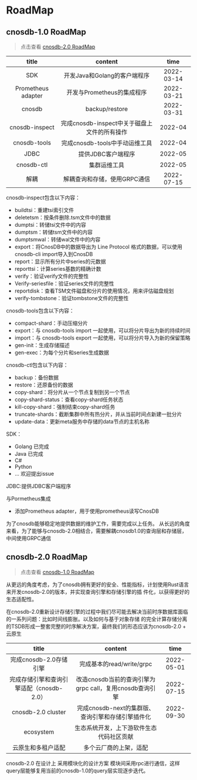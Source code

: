 # RoadMap

## cnosdb-1.0 RoadMap
> 点击查看 [cnosdb-2.0 RoadMap](#cnosdb-20-roadmap)

|       title        |            content            |    time    |
|:------------------:|:-----------------------------:|:----------:|
|        SDK         |      开发Java和Golang的客户端程序      | 2022-03-14  |
| Prometheus adapter |      开发与Prometheus的集成程序        | 2022-03-21  |
|     cnosdb         |          backup/restore             | 2022-03-31  |
|   cnosdb-inspect   | 完成cnosdb-inspect中关于磁盘上文件的所有操作 | 2022-04 |
|    cnosdb-tools    |     完成cnosdb-tools中手动运维工具     | 2022-04   |
|      JDBC          |         提供JDBC客户端程序            |  2022-05     |
|     cnosdb-ctl     |            集群运维工具             |    2022-05   |
|         解耦        |       解耦查询和存储，使用GRPC通信        | 2022-07-15 |

cnosdb-inspect包含以下内容：
- buildtsi：重建tsi索引文件
- deletetsm：按条件删除.tsm文件中的数据
- dumptsi：转储tsi文件中的内容
- dumptsm：转储tsm文件中的内容
- dumptsmwal：转储wal文件中的内容
- export：将CnosDB中的数据导出为 Line Protocol 格式的数据，可以使用cnosdb-cli import导入到CnosDB
- report：显示所有分片中series的元数据
- reporttsi：计算series基数的精确计数
- verify：验证verify文件的完整性
- Verify-seriesfile：验证series文件的完整性
- reportdisk：查看TSM文件磁盘和分片的使用情况，用来评估磁盘规划
- verify-tombstone：验证tombstone文件的完整性

cnosdb-tools包含以下内容：
- compact-shard：手动压缩分片
- export：与 cnosdb-tools import 一起使用，可以将分片导出为新的持续时间
- import：与 cnosdb-tools export 一起使用，可以将分片导入为新的保留策略
- gen-init：生成存储描述
- gen-exec：为每个分片和series生成数据

cnosdb-ctl包含以下内容：
- backup：备份数据
- restore：还原备份的数据
- copy-shard：将分片从一个节点复制到另一个节点
- copy-shard-status：查看copy-shard任务状态
- kill-copy-shard：强制结束copy-shard任务
- truncate-shards：截断集群中所有热分片，并从当前时间点新建一批分片
- update-data：更新meta服务中存储的data节点的主机名称

SDK：
- Golang 已完成
- Java   已完成
- C#
- Python
- ... 欢迎提出issue

JDBC:提供JDBC客户端程序


与Pormetheus集成
- 添加Prometheus adapter，用于使用prometheus读写CnosDB

为了cnosdb能够稳定地提供数据的维护工作，需要完成以上任务。
从长远的角度来看，为了能够与cnosdb-2.0相结合，需要解耦cnosdb1.0的查询层和存储层，中间使用GRPC通信






## cnosdb-2.0 RoadMap
> 点击查看 [cnosdb-1.0 RoadMap](#cnosdb-10-roadmap)

从更远的角度考虑，为了cnosdb拥有更好的安全、性能指标，计划使用Rust语言来开发cnosdb-2.0的版本，并实现查询引擎和存储引擎的插
件化，以获得更好的生态适配性。

在cnosdb-2.0重新设计存储引擎的过程中我们尽可能去解决当前时序数据库面临的一系列问题：比如时间线膨胀。以及如何与基于对象存储
的完全计算存储分离的TSDB形成一整套完整的时序解决方案，最终我们的形态应该为cnosdb-2.0 + 云原生

| title | content | time |
| :---: | :---: | :---: |
| 完成cnosdb-2.0存储引擎 | 完成基本的read/write/grpc | 2022-05-01 |
| 完成存储引擎和查询引擎适配（cnosdb-2.0） | 改造cnosdb当前的查询引擎为grpc call，复用cnosdb查询引擎 | 2022-07-15 |
| cnosdb-2.0 cluster | 完成cnosdb-next的集群版、查询引擎和存储引擎插件化 | 2022-09-30 |
| ecosystem | 生态系统开发，上下游软件生态代码社区贡献 |  |
| 云原生和多租户适配 | 多个云厂商的上架，适配 |  |

cnosdb-2.0 在设计上 采用模块化的设计方案 模块间采用rpc进行通信，这样query层能够复用当前的cnosdb-1.0的query层实现逐步迭代。

